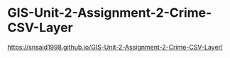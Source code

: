 # GIS-Unit-2-Assignment-2-Crime-CSV-Layer
https://snsaid1998.github.io/GIS-Unit-2-Assignment-2-Crime-CSV-Layer/
